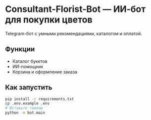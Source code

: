 # Consultant-Florist-Bot — ИИ-бот для покупки цветов
Telegram-бот с умными рекомендациями, каталогом и оплатой.

## Функции
- Каталог букетов
- ИИ-помощник
- Корзина и оформление заказа

## Как запустить

```bash
pip install -r requirements.txt
cp .env.example .env
# Вставьте токены
python -m bot.main
